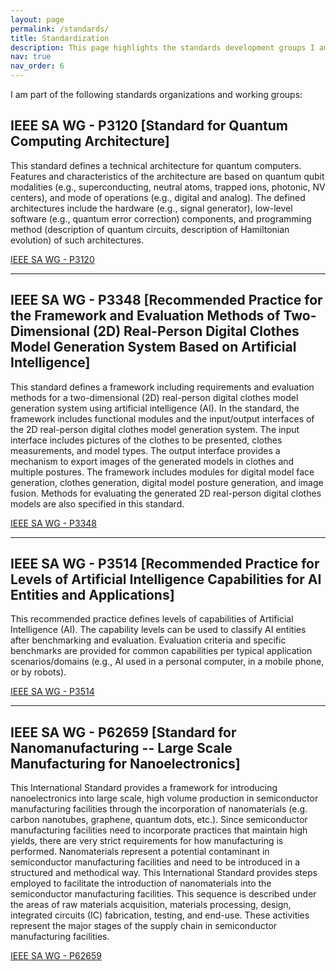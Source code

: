 ```yaml
---
layout: page
permalink: /standards/
title: Standardization
description: This page highlights the standards development groups I am a part of, showcasing the collaborative efforts involved in creating and refining industry standards.
nav: true
nav_order: 6
---
```


I am part of the following standards organizations and working groups:

## IEEE SA WG - P3120 [Standard for Quantum Computing Architecture]

This standard defines a technical architecture for quantum computers. Features and characteristics of the architecture are based on quantum qubit modalities (e.g., superconducting, neutral atoms, trapped ions, photonic, NV centers), and mode of operations (e.g., digital and analog). The defined architectures include the hardware (e.g., signal generator), low-level software (e.g., quantum error correction) components, and programming method (description of quantum circuits, description of Hamiltonian evolution) of such architectures.

[IEEE SA WG - P3120](https://standards.ieee.org/ieee/3120/11359/)

---

## IEEE SA WG - P3348 [Recommended Practice for the Framework and Evaluation Methods of Two-Dimensional (2D) Real-Person Digital Clothes Model Generation System Based on Artificial Intelligence]

This standard defines a framework including requirements and evaluation methods for a two-dimensional (2D) real-person digital clothes model generation system using artificial intelligence (AI). In the standard, the framework includes functional modules and the input/output interfaces of the 2D real-person digital clothes model generation system. The input interface includes pictures of the clothes to be presented, clothes measurements, and model types. The output interface provides a mechanism to export images of the generated models in clothes and multiple postures. The framework includes modules for digital model face generation, clothes generation, digital model posture generation, and image fusion. Methods for evaluating the generated 2D real-person digital clothes models are also specified in this standard.

[IEEE SA WG - P3348](https://standards.ieee.org/ieee/3348/11180/)

---

## IEEE SA WG - P3514 [Recommended Practice for Levels of Artificial Intelligence Capabilities for AI Entities and Applications]

This recommended practice defines levels of capabilities of Artificial Intelligence (AI). The capability levels can be used to classify AI entities after benchmarking and evaluation. Evaluation criteria and specific benchmarks are provided for common capabilities per typical application scenarios/domains (e.g., AI used in a personal computer, in a mobile phone, or by robots).

[IEEE SA WG - P3514](https://standards.ieee.org/ieee/3514/11739/)

---

## IEEE SA WG - P62659 [Standard for Nanomanufacturing -- Large Scale Manufacturing for Nanoelectronics]

This International Standard provides a framework for introducing nanoelectronics into large scale, high volume production in semiconductor manufacturing facilities through the incorporation of nanomaterials (e.g. carbon nanotubes, graphene, quantum dots, etc.). Since semiconductor manufacturing facilities need to incorporate practices that maintain high yields, there are very strict requirements for how manufacturing is performed. Nanomaterials represent a potential contaminant in semiconductor manufacturing facilities and need to be introduced in a structured and methodical way. This International Standard provides steps employed to facilitate the introduction of nanomaterials into the semiconductor manufacturing facilities. This sequence is described under the areas of raw materials acquisition, materials processing, design, integrated circuits (IC) fabrication, testing, and end-use. These activities represent the major stages of the supply chain in semiconductor manufacturing facilities.

[IEEE SA WG - P62659](https://standards.ieee.org/ieee/62659/11082/)
